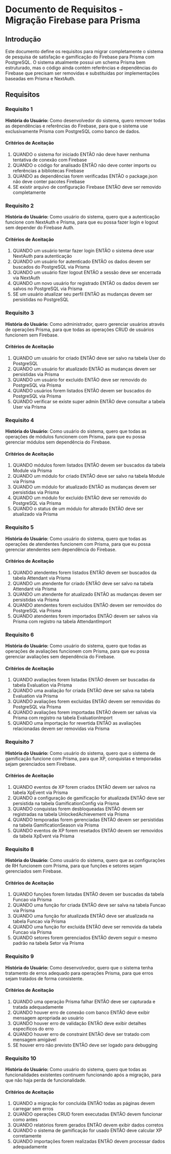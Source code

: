 # Documento de Requisitos - Migração Firebase para Prisma

## Introdução

Este documento define os requisitos para migrar completamente o sistema de pesquisa de satisfação e gamificação do Firebase para Prisma com PostgreSQL. O sistema atualmente possui um schema Prisma bem estruturado, mas o código ainda contém referências e dependências do Firebase que precisam ser removidas e substituídas por implementações baseadas em Prisma e NextAuth.

## Requisitos

### Requisito 1

**História do Usuário:** Como desenvolvedor do sistema, quero remover todas as dependências e referências do Firebase, para que o sistema use exclusivamente Prisma com PostgreSQL como banco de dados.

#### Critérios de Aceitação

1. QUANDO o sistema for iniciado ENTÃO não deve haver nenhuma tentativa de conexão com Firebase
2. QUANDO o código for analisado ENTÃO não deve conter imports ou referências a bibliotecas Firebase
3. QUANDO as dependências forem verificadas ENTÃO o package.json não deve conter pacotes Firebase
4. SE existir arquivo de configuração Firebase ENTÃO deve ser removido completamente

### Requisito 2

**História do Usuário:** Como usuário do sistema, quero que a autenticação funcione com NextAuth e Prisma, para que eu possa fazer login e logout sem depender do Firebase Auth.

#### Critérios de Aceitação

1. QUANDO um usuário tentar fazer login ENTÃO o sistema deve usar NextAuth para autenticação
2. QUANDO um usuário for autenticado ENTÃO os dados devem ser buscados do PostgreSQL via Prisma
3. QUANDO um usuário fizer logout ENTÃO a sessão deve ser encerrada via NextAuth
4. QUANDO um novo usuário for registrado ENTÃO os dados devem ser salvos no PostgreSQL via Prisma
5. SE um usuário atualizar seu perfil ENTÃO as mudanças devem ser persistidas no PostgreSQL

### Requisito 3

**História do Usuário:** Como administrador, quero gerenciar usuários através de operações Prisma, para que todas as operações CRUD de usuários funcionem sem Firebase.

#### Critérios de Aceitação

1. QUANDO um usuário for criado ENTÃO deve ser salvo na tabela User do PostgreSQL
2. QUANDO um usuário for atualizado ENTÃO as mudanças devem ser persistidas via Prisma
3. QUANDO um usuário for excluído ENTÃO deve ser removido do PostgreSQL via Prisma
4. QUANDO usuários forem listados ENTÃO devem ser buscados do PostgreSQL via Prisma
5. QUANDO verificar se existe super admin ENTÃO deve consultar a tabela User via Prisma

### Requisito 4

**História do Usuário:** Como usuário do sistema, quero que todas as operações de módulos funcionem com Prisma, para que eu possa gerenciar módulos sem dependência do Firebase.

#### Critérios de Aceitação

1. QUANDO módulos forem listados ENTÃO devem ser buscados da tabela Module via Prisma
2. QUANDO um módulo for criado ENTÃO deve ser salvo na tabela Module via Prisma
3. QUANDO um módulo for atualizado ENTÃO as mudanças devem ser persistidas via Prisma
4. QUANDO um módulo for excluído ENTÃO deve ser removido do PostgreSQL via Prisma
5. QUANDO o status de um módulo for alterado ENTÃO deve ser atualizado via Prisma

### Requisito 5

**História do Usuário:** Como usuário do sistema, quero que todas as operações de atendentes funcionem com Prisma, para que eu possa gerenciar atendentes sem dependência do Firebase.

#### Critérios de Aceitação

1. QUANDO atendentes forem listados ENTÃO devem ser buscados da tabela Attendant via Prisma
2. QUANDO um atendente for criado ENTÃO deve ser salvo na tabela Attendant via Prisma
3. QUANDO um atendente for atualizado ENTÃO as mudanças devem ser persistidas via Prisma
4. QUANDO atendentes forem excluídos ENTÃO devem ser removidos do PostgreSQL via Prisma
5. QUANDO atendentes forem importados ENTÃO devem ser salvos via Prisma com registro na tabela AttendantImport

### Requisito 6

**História do Usuário:** Como usuário do sistema, quero que todas as operações de avaliações funcionem com Prisma, para que eu possa gerenciar avaliações sem dependência do Firebase.

#### Critérios de Aceitação

1. QUANDO avaliações forem listadas ENTÃO devem ser buscadas da tabela Evaluation via Prisma
2. QUANDO uma avaliação for criada ENTÃO deve ser salva na tabela Evaluation via Prisma
3. QUANDO avaliações forem excluídas ENTÃO devem ser removidas do PostgreSQL via Prisma
4. QUANDO avaliações forem importadas ENTÃO devem ser salvas via Prisma com registro na tabela EvaluationImport
5. QUANDO uma importação for revertida ENTÃO as avaliações relacionadas devem ser removidas via Prisma

### Requisito 7

**História do Usuário:** Como usuário do sistema, quero que o sistema de gamificação funcione com Prisma, para que XP, conquistas e temporadas sejam gerenciados sem Firebase.

#### Critérios de Aceitação

1. QUANDO eventos de XP forem criados ENTÃO devem ser salvos na tabela XpEvent via Prisma
2. QUANDO a configuração de gamificação for atualizada ENTÃO deve ser persistida na tabela GamificationConfig via Prisma
3. QUANDO conquistas forem desbloqueadas ENTÃO devem ser registradas na tabela UnlockedAchievement via Prisma
4. QUANDO temporadas forem gerenciadas ENTÃO devem ser persistidas na tabela GamificationSeason via Prisma
5. QUANDO eventos de XP forem resetados ENTÃO devem ser removidos da tabela XpEvent via Prisma

### Requisito 8

**História do Usuário:** Como usuário do sistema, quero que as configurações de RH funcionem com Prisma, para que funções e setores sejam gerenciados sem Firebase.

#### Critérios de Aceitação

1. QUANDO funções forem listadas ENTÃO devem ser buscadas da tabela Funcao via Prisma
2. QUANDO uma função for criada ENTÃO deve ser salva na tabela Funcao via Prisma
3. QUANDO uma função for atualizada ENTÃO deve ser atualizada na tabela Funcao via Prisma
4. QUANDO uma função for excluída ENTÃO deve ser removida da tabela Funcao via Prisma
5. QUANDO setores forem gerenciados ENTÃO devem seguir o mesmo padrão na tabela Setor via Prisma

### Requisito 9

**História do Usuário:** Como desenvolvedor, quero que o sistema tenha tratamento de erros adequado para operações Prisma, para que erros sejam tratados de forma consistente.

#### Critérios de Aceitação

1. QUANDO uma operação Prisma falhar ENTÃO deve ser capturada e tratada adequadamente
2. QUANDO houver erro de conexão com banco ENTÃO deve exibir mensagem apropriada ao usuário
3. QUANDO houver erro de validação ENTÃO deve exibir detalhes específicos do erro
4. QUANDO houver erro de constraint ENTÃO deve ser tratado com mensagem amigável
5. SE houver erro não previsto ENTÃO deve ser logado para debugging

### Requisito 10

**História do Usuário:** Como usuário do sistema, quero que todas as funcionalidades existentes continuem funcionando após a migração, para que não haja perda de funcionalidade.

#### Critérios de Aceitação

1. QUANDO a migração for concluída ENTÃO todas as páginas devem carregar sem erros
2. QUANDO operações CRUD forem executadas ENTÃO devem funcionar como antes
3. QUANDO relatórios forem gerados ENTÃO devem exibir dados corretos
4. QUANDO o sistema de gamificação for usado ENTÃO deve calcular XP corretamente
5. QUANDO importações forem realizadas ENTÃO devem processar dados adequadamente